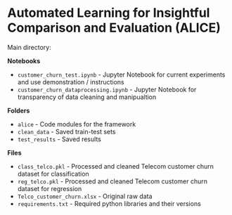 # **A**utomated **L**earning for **I**nsightful **C**omparison and **E**valuation (ALICE)

Main directory:

**Notebooks**<br>
- `customer_churn_test.ipynb` - Jupyter Notebook for current experiments and use demonstration / instructions
- `customer_churn_dataprocessing.ipynb` - Jupyter Notebook for transparency of data cleaning and manipualtion

**Folders**<br>
- `alice` - Code modules for the framework
- `clean_data` - Saved train-test sets
- `test_results` - Saved results

**Files**<br>
- `class_telco.pkl` - Processed and cleaned Telecom customer churn dataset for classification
- `reg_telco.pkl` - Processed and cleaned Telecom customer churn dataset for regression
- `Telco_customer_churn.xlsx` - Original raw data
- `requirements.txt` - Required python libraries and their versions
